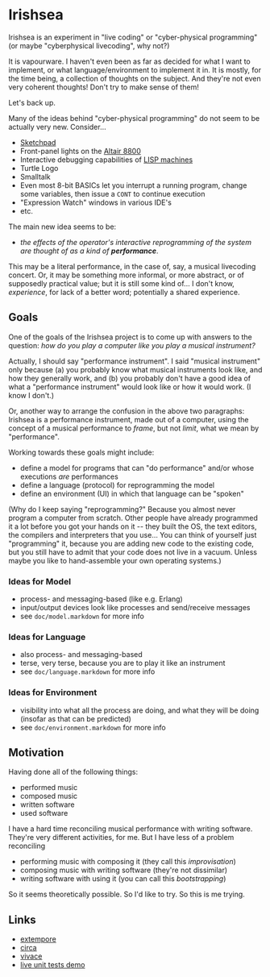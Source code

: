 Irishsea
========

Irishsea is an experiment in "live coding" or "cyber-physical programming"
(or maybe "cyberphysical livecoding", why not?)

It is vapourware.  I haven't even been as far as decided for what I want to
implement, or what language/environment to implement it in.  It is mostly,
for the time being, a collection of thoughts on the subject.  And they're
not even very coherent thoughts!  Don't try to make sense of them!

Let's back up.

Many of the ideas behind "cyber-physical programming" do not seem to be
actually very new.  Consider...

*   [Sketchpad][]
*   Front-panel lights on the [Altair 8800][]
*   Interactive debugging capabilities of [LISP machines][]
*   Turtle Logo
*   Smalltalk
*   Even most 8-bit BASICs let you interrupt a running program, change
    some variables, then issue a `CONT` to continue execution
*   "Expression Watch" windows in various IDE's
*   etc.

The main new idea seems to be:

*   _the effects of the operator's interactive reprogramming of the
    system are thought of as a kind of **performance**_.

This may be a literal performance, in the case of, say, a musical livecoding
concert.  Or, it may be something more informal, or more abstract, or of
supposedly practical value; but it is still some kind of... I don't know,
_experience_, for lack of a better word; potentially a shared experience.

Goals
-----

One of the goals of the Irishsea project is to come up with answers to
the question: _how do you play a computer like you play a musical instrument?_

Actually, I should say "performance instrument".  I said "musical instrument"
only because (a) you probably know what musical instruments look like, and
how they generally work, and (b) you probably don't have a good idea of what
a "performance instrument" would look like or how it would work.  (I know I
don't.)

Or, another way to arrange the confusion in the above two paragraphs:
Irishsea is a performance instrument, made out of a computer, using the
concept of a musical performance to *frame*, but not *limit*, what we mean
by "performance".

Working towards these goals might include:

*   define a model for programs that can "do performance" and/or
    whose executions *are* performances
*   define a language (protocol) for reprogramming the model
*   define an environment (UI) in which that language can be "spoken"

(Why do I keep saying "reprogramming?"  Because you almost never program a
computer from scratch.  Other people have already programmed it a lot before
you got your hands on it -- they built the OS, the text editors, the compilers
and interpreters that you use...  You can think of yourself just "programming"
it, because you are adding new code to the existing code, but you still have
to admit that your code does not live in a vacuum.  Unless maybe you like to
hand-assemble your own operating systems.)

### Ideas for Model ###

*   process- and messaging-based (like e.g. Erlang)
*   input/output devices look like processes and send/receive messages
*   see `doc/model.markdown` for more info

### Ideas for Language ###

*   also process- and messaging-based
*   terse, very terse, because you are to play it like an instrument
*   see `doc/language.markdown` for more info

### Ideas for Environment ###

*   visibility into what all the process are doing, and what they will be doing
     (insofar as that can be predicted)
*   see `doc/environment.markdown` for more info

Motivation
----------

Having done all of the following things:

* performed music
* composed music
* written software
* used software

I have a hard time reconciling musical performance with writing software.
They're very different activities, for me.  But I have less of a problem
reconciling

* performing music with composing it (they call this _improvisation_)
* composing music with writing software (they're not dissimilar)
* writing software with using it (you can call this _bootstrapping_)

So it seems theoretically possible.  So I'd like to try.  So this is me
trying.

Links
-----

*   [extempore](https://github.com/digego/extempore)
*   [circa](https://github.com/paulhodge/circa)
*   [vivace](https://github.com/automata/vivace)
*   [live unit tests demo](http://livecoding.staticloud.com/)

[Altair 8800]: http://en.wikipedia.org/wiki/Altair_8800
[Lisp machines]: http://en.wikipedia.org/wiki/Lisp_machine
[Sketchpad]: http://en.wikipedia.org/wiki/Sketchpad
